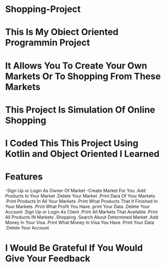 # Shopping-Project
# This Is My Obiect Oriented Programmin Project
# It Allows You To Create Your Own Markets Or To Shopping From These Markets
# This Project Is Simulation Of Online Shopping
# I Coded This This Project Using Kotlin and Object Oriented I Learned
# Features
-Sign Up or Login As Owner Of Market
-Create Market For You
.Add Products In Your Market
.Delete Your Market
.Print Dara Of Your Markets
.Print Products In All Your Markets
.Print What Products That It Finished In Your Markets
.Print What Profit You Have
.print Your Data
.Delete Your Account
.Sign Up or Login As Client
.Print All Markets That Available
.Print All Products IN Markets
.Shopping
.Search About Determined Market
.Add Money In Your Visa
.Print What Money In Visa You Have
.Print Your Data
.Delete Your Account
# I Would Be Grateful If You Would Give Your Feedback
